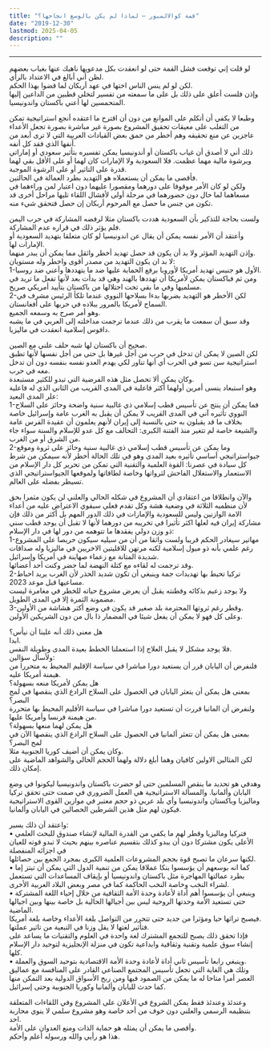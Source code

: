 ```yaml
---
title: "قمة كوالالمبور – لماذا لم يكن بالوسع انجاحها؟"
date: "2019-12-30"
lastmod: 2025-04-05
description: ""
---
```

****

لو قلت إني توقعت فشل القمة حتى لو انعقدت بكل مدعويها ناهيك عنها بغياب بعضهم لظن أني أبالغ في الاعتداد بالرأي.  
لكن لو لم ينس الناس اختها في عهد أربكان لما قضوا بهذا الحكم.  
وإذن فلست أعلق على ذلك بل على ما سمعته من تفسير لتخلي قطبين من الداعين إليها المتحمسين لها أعني باكستان واندونيسيا.

وطبعا لا يكفي أن أتكلم على الموانع من دون أن اقترح ما اعتقده أنجع استراتيجية تمكن من التغلب على معيقات تحقيق المشروع بصورة غير مباشرة بصورة تجعل الأعداء عاجزين عن منع تحقيقه وهم أخطر من حمق بعض القيادات العربية التي لا ترى أبعد من أنفها الذي فقد كل أنفه.  
ذلك أني لا أصدق أن غياب باكستان أو أندونيسيا يمكن تفسيره بتأثير سعودي أو إماراتي وبرشوة مالية مهما عظمت. فلا السعودية ولا الإمارات كان لهما أو على الأقل بقي لهما قدرة على التاثير أو على الرشوة الموجبة.  
فأقصى ما يمكن أن يستعملاه هو التهديد بطرد العمالة في الحالتين.  
ولكن لو كان الأمر موقوفا على دورهما ومقصورا عليهما دون اعتبار لمن وراءهما في مسعاهما لما حال دون حضورهما في مرحلة أولى لأفشال اللقاء تليها مراحل أخرى قد تكون من جنس ما حصل مع المرحوم أربكان إن حصل فتحقق شيء منه.

ولست بحاجة للتذكير بأن السعودية هددت باكستان مثلا لرفضه المشاركة في حرب اليمن فلم يؤثر ذلك في قراره عدم المشاركة.  
وأعتقد أن الأمر نفسه يمكن أن يقال عن اندونيسيا لو كان متعلقا بتهديد السعودية أو الإمارات لها.  
وإذن التهديد المؤثر ولا بد أن يكون قد حصل تهديد أخطر واثقل مما يمكن أن يبدر منهما.  
لا بد ان يكون التهديد من مصدر أقوى واخطر وله مستويان:  
1-الأول هو جنيس تهديد أمريكا لأوروبا برفع الحماية عليها ضد ما يتهددها وأعني ضد روسيا.  
ومن ثم فباكستان يمكن لأمريكا أن تهددها بالهند وهي قد بدأت بعد لأنها تفعل ما تريد في مسلميها وفي ما بقي تحت احتلالها من باكستان بتأييد أمريكي صريح.  
2-لكن الأخطر هو التهديد بضربها بدءا بسلاحها النووي عندما تلكأ الرئيس مشرف في السماح لأمريكا بالمرور ببلاده في حربها على أفغانستان.  
وهو أمر صرح به وسمعه الجميع.  
وقد سبق أن سمعت ما يقرب من ذلك عندما ترجمت مداخلته إلى العربي في ما يشبه دافوس إسلامية انعقدت في ماليزيا.

صحيح أن باكستان لها شبه حلف علني مع الصين.  
لكن الصين لا يمكن ان تدخل في حرب من أجل غيرها بل حتى من أجل نفسها لأنها تطبق استراتيجية سن تسو في الحرب أي أنها تناور لكي يهدم العدو نفسه بنفسه دون أن تدخل معه في حرب.  
وكان يمكن ألا تحصل مثل هذه الفرضية التي تبدو للكثير مستبعدة.  
وهو استبعاد ينسى أمرين أولهما أكثر فاعلية في المدى القريب من الثاني الذي له فاعلية علر المدى البعيد:  
1-فما يمكن أن ينتج عن تأسيس قطب إسلامي ذي غالبية سنية واضحة وحائز على السلاح النووي تأثيره آني في المدى القريب لا يمكن أن يقبل به الغرب عامة وإسرائيل خاصة بخلاف ما قد يقبلون به حتى بالنسبة إلى إيران لأنهم يعلمون أن عقيدة الفرس عامة والشيعة خاصة لم تتغير منذ الفتنة الكبرى: التحالف مع كل عدو للإسلام والسنة سواء جاء من الشرق أو من الغرب.  
2-وما يمكن عن تأسيس قطب إسلامي ذي غالبية سنية وحائز على ثروة وموقع جيواستراتيجي أساسي تأثيره بعيد المدى وهو في تلك الحالة أخطر لأنه سيمكن من شرط كل سيادة في عصرنا: القوة العلمية والتقنية التي تمكن من تحرير كل دار الإسلام من الاستعمار والاستغلال الفاحش لثرواتها وخاصة لطاقاتها ولموقعها الجيواستراتيجي الذي تسيطر بفضله على العالم.

والآن وانطلاقا من اعتقادي أن المشروع في شكله الحالي والعلني لن يكون مثمرا بحق لأن منظميه الثلاثة في وضعية هشة وكل تقدم فعلي سيقوي الاعتراض عليه من أعداء الامة الوازنين وليس للسعودية والإمارات في ذلك الدور المهم بل أكثر من ذلك فإن مشاركة إيران فيه لعلها اكثر تأثيرا في تخريبه من دورهما لأنها لا تقبل أن يوجد قطب سني ذو وزن دولي يفقدها ما تتوهمه من دور لها في دار الإسلام:  
1-مهاتير سيغادر الحكم قريبا ولست واثقا من أن من سيليه سيكون حريصا على المشروع رغم علمي بأنه ذو ميول إسلامية لكنه مرتهن للاقليتين الاخريين في ماليزيا وله صداقات شديدة المتانة مع زعماء صهاينة في أمريكا وإسرائيل.  
وقد ترجمت له لقاءه مع كتلة النهضة لما حضر وكنت أحد أعضائها.  
2-تركيا تحيط بها تهديدات جمة وينبغي أن تكون شديد الحذر لأن الغرب يريد احباط مساعيها قبل موعد 2023.  
ولا يوجد زعيم بذكائه وفطنته يقبل أن يعرض مشروع حياته للخطر في مغامرة ليست مضمونة الثمرة إلا في المدى الطويل.  
3-وقطر رغم ثروتها المحترمة بلد صغير قد يكون في وضع أكثر هشاشة من الأولين.  
وعلى كل فهو لا يمكن أن يفعل شيئا في المضمار ذا بال من دون الشريكين الأولين.

هل معنى ذلك أنه علينا أن نيأس؟  
ابدا.  
فلا يوجد مشكل لا يقبل العلاج إذا استعملنا الخطط بعيدة المدى وطويلة النفس.  
ولأسأل سؤالين:  
فلنفرض أن اليابان قرر أن يستعيد دورا مباشرا في سياسة الإقليم المحيط به متحررا من هيمنة أمريكا عليه.  
هل يمكن لأمريكا منعه بسهولة؟  
بمعنى هل يمكن أن يتعثر اليابان في الحصول على السلاح الرادع الذي ينقصها في لمح البصر؟  
ولنفرض أن المانيا قررت أن تستعيد دورا مباشرا في سياسة الأقليم المحيط بها متحررة من هيمنة فرنسا وأمريكا عليها.  
هل يمكن لهما منعها بسهولة؟  
بمعنى هل يمكن أن تتعثر ألمانيا في الحصول على السلاح الرادع الذي ينقصها الآن في لمح البصر؟  
وكان يمكن أن أضيف كوريا الجنوبية مثلا.  
لكن المثالين الاولين كافيان وهما أبلغ دلالة ولهما الحجم الحالي والشواهد الماضية على إمكان ذلك.

وهدفي هو تحديد ما ينقص المسلمين حتى لو حضرت باكستان واندونيسيا ليكونوا في وضع اليابان وألمانيا. والمسألة الاستراتيجية هي العمل الضروري في صمت حتى تحقق تركيا وماليزيا وباكستان واندونيسيا وأي بلد عربي ذو حجم معتبر في موازين القوى الاستراتيجية فيكون لهم مثل هذين الشرطين الحصالين في اليابان وألمانيا.

واعتقد أن ذلك يسير:  
▪︎ فتركيا وماليزيا وقطر لهم ما يكفي من القدرة المالية لإنشاء صندوق للبحث العلمي الأعلى يكون مشتركا دون أن يبدو كذلك بتقسيم عناصره بينهم بحيث لا تبدو قوته للعيان في اجزائه المنفصلة  
لكنها سرعان ما تصبح قوة بحجم المشروعات العلمية الكبرى بمجرد الجمع بين حصائلها.  
▪︎ كما انه بوسعهم أن يؤسسوا بنكا عملاقا يمكن من تنمية الدول التي يمكن أن تبتز إما بطرد عمالتها المهاجرة مثل باكستان واندونيسيا أو بإيقاف المساعدات التي تستعمل لشراء النخب وخاصة النخب الحاكمة كما في مصر وبعض البلاد العربية الأخرى.  
▪︎ وينبغي أن يؤسسوا أهم أداة لأعادة وحدة الأمة الثقافية من خلال إحياء اللغة المشتركة حتى تستعيد الأمة وحدتها الروحية ليس بين أجيالها الحالية بل خاصة بينها وبين اجيالها الماضية.  
فيصبح تراثها حيا ومؤثرا من جديد حتى تتحرر من التواصل بلغة الأعداء وخاصة بلغة أمريكا.  
فتأثير لغتها لا يقل وزنا في التبعية من تاثير عملتها.  
فإذا تحقق ذلك يصبح للتجمع المشترك لغة واحدة في العلوم والتقنيات ما يساعد على إنشاء سوق علمية وتقنية وثقافية وابداعية تكون في منزلة الإنجليزية لتوحيد دار الإسلام كلها.  
▪︎ وينبغي رابعا تأسيس ثاني أداة لأعادة وحدة الأمة الاقتصادية بتوحيد السوق والعملة.  
وتلك هي الغاية التي تجعل تأسيس المجتمع الصناعي القادر على المنافسة مع عماليق العصر أمرا متاحا له ما يمكن من الصمود فيها ومن ربح الأسواق الدولية بعد التمكن منها كما حدث لليابان وألمانيا وكوريا الجنوبية وحتى إسرائيل.

وعندئذ وعندئذ فقط يمكن الشروع في الأعلان على المشروع وفي اللقاءات المتعلقة بتنظيمه الرسمي والعلني دون خوف من أحد خاصة وهو مشروع سلمي لا ينوي محاربة احد.  
وأقصى ما يمكن أن يمثله هو حماية الذات ومنع العدوان على الأمة.  
هذا هو رأيي والله ورسوله أعلم وأحكم.

###
